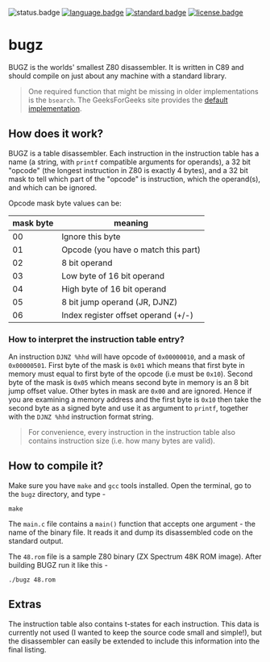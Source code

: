 ![status.badge] [![language.badge]][language.url] [![standard.badge]][standard.url] [![license.badge]][license.url]

# bugz

BUGZ is the worlds' smallest Z80 disassembler. It is written in C89 and 
should compile on just about any machine with a standard library. 

 > One required function that might be missing in older implementations 
 > is the `bsearch`. The GeeksForGeeks site provides the 
 > [default implementation](https://www.geeksforgeeks.org/binary-search/).  

## How does it work?

BUGZ is a table disassembler. Each instruction in the instruction table
has a name (a string, with `printf` compatible arguments for operands), 
a 32 bit "opcode" (the longest instruction in Z80 is exactly 4 bytes), 
and a 32 bit mask to tell which part of the "opcode" is instruction,
which the operand(s), and which can be ignored. 

Opcode mask byte values can be:

| mask byte |  meaning                            |
|-----------|-------------------------------------|
| 00        | Ignore this byte                    |
| 01        | Opcode (you have o match this part) |
| 02        | 8 bit operand                       |
| 03        | Low byte of 16 bit operand          |
| 04        | High byte of 16 bit operand         |
| 05        | 8 bit jump operand (JR, DJNZ)       |
| 06        | Index register offset operand (+/-) |

### How to interpret the instruction table entry?

An instruction `DJNZ %hhd` will have opcode of `0x00000010`, and
a mask of `0x00000501`. First byte of the mask is `0x01` which means
that first byte in memory must equal to first byte of the opcode 
(i.e must be `0x10`). Second byte of the mask is `0x05` which means 
second byte in memory is an 8 bit jump offset value. Other bytes in 
mask are `0x00` and are ignored. Hence if you are examining a memory
address and the first byte is `0x10` then take the second byte as
a signed byte and use it as argument to `printf`, together with the
 `DJNZ %hhd` instruction format string. 

 > For convenience, every instruction in the instruction table
 > also contains instruction size (i.e. how many bytes are valid).

## How to compile it?

Make sure you have `make` and `gcc` tools installed. Open the terminal,
go to the `bugz` directory, and type -

`make`

The `main.c` file contains a `main()` function that accepts one argument -
the name of the binary file. It reads it and dump its disassembled code 
on the standard output.

The `48.rom` file is a sample Z80 binary (ZX Spectrum 48K ROM image). 
After building BUGZ run it like this -  

`./bugz 48.rom`

## Extras

The instruction table also contains t-states for each instruction. This 
data is currently not used (I wanted to keep the source code small and 
simple!), but the disassembler can easily be extended to include this 
information into the final listing.

[language.url]:   https://en.wikipedia.org/wiki/ANSI_C
[language.badge]: https://img.shields.io/badge/language-C-blue.svg

[standard.url]:   https://en.wikipedia.org/wiki/C89/
[standard.badge]: https://img.shields.io/badge/standard-C89-blue.svg

[license.url]:    https://github.com/tstih/nice/blob/master/LICENSE
[license.badge]:  https://img.shields.io/badge/license-MIT-blue.svg

[status.badge]:  https://img.shields.io/badge/status-stable-dkgreen.svg
